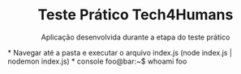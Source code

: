 <h1 align="center">Teste Prático Tech4Humans</h1>

<p align="center">Aplicação desenvolvida durante a etapa do teste prático</p>
* Navegar até a pasta e executar o arquivo index.js (node index.js | nodemon index.js)
* 
console
foo@bar:~$ whoami
foo
 
